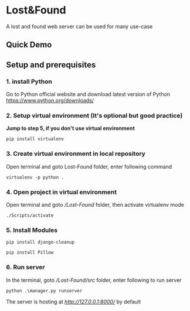 # Lost&Found

A lost and found web server can be used for many use-case

## Quick Demo



##  Setup and prerequisites

### 1. install Python

Go to Python official website and download latest version of Python https://www.python.org/downloads/

### 2. Setup virtual environment (It's optional but good practice)
**Jump to step 5, if you don't use virtual environment**
```
pip install virtualenv
```

### 3. Create virtual environment in local repository

Open terminal and goto Lost-Found folder, enter following command
```
virtualenv -p python .
```

### 4. Open project in virtual environment
Open terminal and goto */Lost-Found* folder, then activate virtualenv mode
```
./Scripts/activate
```

### 5. Install Modules
```
pip install django-cleanup
```
```
pip install Pillow
```

### 6. Run server
In the terminal, goto */Lost-Found/src* folder, enter following to run server

```
python .\manager.py runserver
```

The server is hosting at *http://127.0.0.1:8000/* by default
